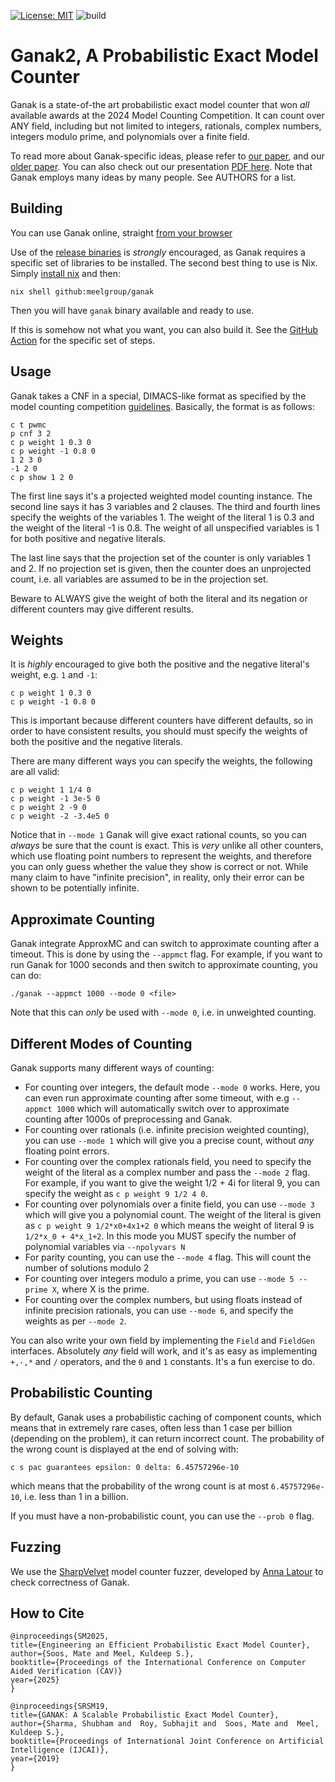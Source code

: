 [![License: MIT](https://img.shields.io/badge/License-MIT-yellow.svg)](https://opensource.org/licenses/MIT)
![build](https://github.com/meelgroup/ganak/workflows/build/badge.svg)

# Ganak2, A Probabilistic Exact Model Counter
Ganak is a state-of-the art probabilistic exact model counter that won _all_
available awards at the 2024 Model Counting Competition. It can count over ANY
field, including but not limited to integers, rationals, complex numbers,
integers modulo prime, and polynomials over a finite field.

To read more about Ganak-specific ideas, please refer to [our
paper](https://www.msoos.org/wordpress/wp-content/uploads/2025/05/ganak2.pdf),
and our [older paper](https://www.ijcai.org/proceedings/2019/0163.pdf). You
can also check out our presentation
[PDF here](https://github.com/meelgroup/ganak-presentation/blob/main/ganak2-jul24-cav2025-zagreb.pdf).
Note that Ganak employs many ideas by many people. See AUTHORS for a list.

## Building
You can use Ganak online, straight [from your
browser](https://www.msoos.org/ganak/)

Use of the [release binaries](https://github.com/meelgroup/ganak/releases) is
_strongly_ encouraged, as Ganak requires a specific set of libraries to be
installed. The second best thing to use is Nix. Simply [install
nix](https://nixos.org/download/) and then:
```shell
nix shell github:meelgroup/ganak
```

Then you will have `ganak` binary available and ready to use.

If this is somehow not what you want, you can also build it. See the [GitHub
Action](https://github.com/meelgroup/ganak/actions/workflows/build.yml) for the
specific set of steps.

## Usage
Ganak takes a CNF in a special, DIMACS-like format as specified by the model
counting competition
[guidelines](https://mccompetition.org/assets/files/mccomp_format_24.pdf).
Basically, the format is as follows:
```plaintext
c t pwmc
p cnf 3 2
c p weight 1 0.3 0
c p weight -1 0.8 0
1 2 3 0
-1 2 0
c p show 1 2 0
```
The first line says it's a projected weighted model counting instance. The
second line says it has 3 variables and 2 clauses. The third and fourth lines
specify the weights of the variables 1. The weight of the literal 1 is 0.3 and
the weight of the literal -1 is 0.8. The weight of all unspecified variables is
1 for both positive and negative literals.

The last line says that the projection set of the counter is only variables 1
and 2. If no projection set is given, then the counter does an unprojected
count, i.e. all variables are assumed to be in the projection set.

Beware to ALWAYS give the weight of both the literal and its negation or
different counters may give different results.

## Weights
It is _highly_ encouraged to give both the positive and the negative literal's
weight, e.g. `1` and `-1`:
```plain
c p weight 1 0.3 0
c p weight -1 0.8 0
```

This is important because different counters have different defaults,
so in order to have consistent results, you should must specify the weights of
both the positive and the negative literals.

There are many different ways you can specify the weights, the following are
all valid:
```plain
c p weight 1 1/4 0
c p weight -1 3e-5 0
c p weight 2 -9 0
c p weight -2 -3.4e5 0
```

Notice that in `--mode 1` Ganak will give exact rational counts, so you can
_always_ be sure that the count is exact. This is _very_ unlike all other
counters, which use floating point numbers to represent the weights, and
therefore you can only guess whether the value they show is correct or not.
While many claim to have "infinite precision", in reality, only their error
can be shown to be potentially infinite.

## Approximate Counting
Ganak integrate ApproxMC and can switch to approximate counting after a timeout.
This is done by using the `--appmct` flag. For example, if you want to run
Ganak for 1000 seconds and then switch to approximate counting, you can do:
```plaintext
./ganak --appmct 1000 --mode 0 <file>
```

Note that this can _only_ be used with `--mode 0`, i.e. in unweighted
counting.

## Different Modes of Counting
Ganak supports many different ways of counting:
- For counting over integers, the default mode `--mode 0` works. Here, you can
  even run approximate counting after some timeout, with e.g `--appmct 1000`
  which will automatically switch over to approximate counting after 1000s of
  preprocessing and Ganak.
- For counting over rationals (i.e. infinite precision weighted counting), you
  can use `--mode 1` which will give you a precise count, without _any_
  floating point errors.
- For counting over the complex rationals field, you need to specify the weight of the
  literal as a complex number and pass the `--mode 2` flag. For example, if you
  want to give the weight 1/2 + 4i for literal 9, you can specify the weight as
  `c p weight 9 1/2 4 0`.
- For counting over polynomials over a finite field, you can use `--mode 3`
  which will give you a polynomial count. The weight of the literal is given as
  `c p weight 9 1/2*x0+4x1+2 0` which means the weight of literal 9 is
  `1/2*x_0 + 4*x_1+2`. In this mode you MUST specify the number of polynomial
  variables via `--npolyvars N`
- For parity counting, you can use the `--mode 4` flag. This will
  count the number of solutions modulo 2
- For counting over integers modulo a prime, you can use `--mode 5 --prime X`,
  where X is the prime.
- For counting over the complex numbers, but using floats instead of infinite
  precision rationals, you can use `--mode 6`, and specify the weights as
  per `--mode 2`.

You can also write your own field by implementing the `Field` and `FieldGen`
interfaces. Absolutely _any_ field will work, and it's as easy as implementing
`+,-,*` and `/` operators, and the `0` and `1` constants. It's a fun
exercise to do.

## Probabilistic Counting
By default, Ganak uses a probabilistic caching of component counts, which means
that in extremely rare cases, often less than 1 case per billion (depending on the
problem), it can return incorrect count. The probability of the wrong count is displayed
at the end of solving with:
```plaintext
c s pac guarantees epsilon: 0 delta: 6.45757296e-10
```
which means that the probability of the wrong count is at most
`6.45757296e-10`, i.e. less than 1 in a billion.

If you must have a non-probabilistic count, you can use the `--prob 0` flag.

## Fuzzing
We use the [SharpVelvet](https://github.com/meelgroup/SharpVelvet) model counter
fuzzer, developed by [Anna Latour](https://scholar.google.com/citations?user=nf5lfegAAAAJ&hl=nl)
to check correctness of Ganak.

## How to Cite
```
@inproceedings{SM2025,
title={Engineering an Efficient Probabilistic Exact Model Counter},
author={Soos, Mate and Meel, Kuldeep S.},
booktitle={Proceedings of the International Conference on Computer Aided Verification (CAV)}
year={2025}
}

@inproceedings{SRSM19,
title={GANAK: A Scalable Probabilistic Exact Model Counter},
author={Sharma, Shubham and  Roy, Subhajit and  Soos, Mate and  Meel, Kuldeep S.},
booktitle={Proceedings of International Joint Conference on Artificial Intelligence (IJCAI)},
year={2019}
}
```
